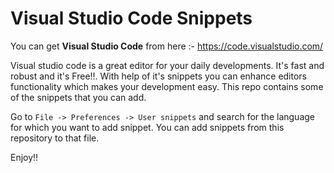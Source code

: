 # Visual Studio Code Snippets
You can get **Visual Studio Code** from here :- https://code.visualstudio.com/

Visual studio code is a great editor for your daily developments. It's fast and robust and it's Free!!. With help of it's snippets you can enhance editors functionality which makes your development easy. This repo contains some of the snippets that you can add.

Go to `File -> Preferences -> User snippets` and search for the language for which you want to add snippet. You can add snippets from this repository to that file.

Enjoy!!
